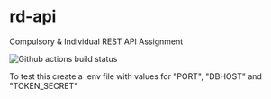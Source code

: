 # rd-api

Compulsory & Individual REST API Assignment

![Github actions build status](https://github.com/sic-quod-tsavorite/rd-api/actions/workflows/main.yaml/badge.svg)

To test this create a .env file with values for "PORT", "DBHOST" and "TOKEN_SECRET"
